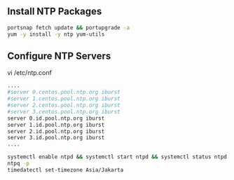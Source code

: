 ## Install NTP Packages
```sh
portsnap fetch update && portupgrade -a
yum -y install -y ntp yum-utils
```
## Configure NTP Servers
vi /etc/ntp.conf
```sh
....
#server 0.centos.pool.ntp.org iburst
#server 1.centos.pool.ntp.org iburst
#server 2.centos.pool.ntp.org iburst
#server 3.centos.pool.ntp.org iburst
server 0.id.pool.ntp.org iburst
server 1.id.pool.ntp.org iburst
server 2.id.pool.ntp.org iburst
server 3.id.pool.ntp.org iburst
....

systemctl enable ntpd && systemctl start ntpd && systemctl status ntpd
ntpq -p
timedatectl set-timezone Asia/Jakarta
```